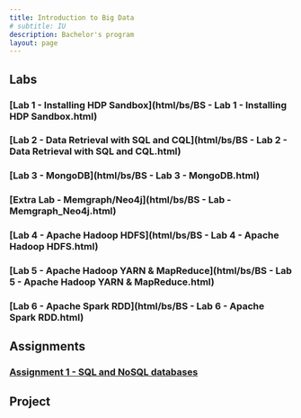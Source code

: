 ```yaml
---
title: Introduction to Big Data
# subtitle: IU
description: Bachelor's program
layout: page
---
```



## Labs

### [Lab 1 - Installing HDP Sandbox](html/bs/BS - Lab 1 - Installing HDP Sandbox.html)
### [Lab 2 - Data Retrieval with SQL and CQL](html/bs/BS - Lab 2 - Data Retrieval with SQL and CQL.html)
### [Lab 3 - MongoDB](html/bs/BS - Lab 3 - MongoDB.html)
### [Extra Lab - Memgraph/Neo4j](html/bs/BS - Lab - Memgraph_Neo4j.html)
### [Lab 4 - Apache Hadoop HDFS](html/bs/BS - Lab 4 - Apache Hadoop HDFS.html)
### [Lab 5 - Apache Hadoop YARN & MapReduce](html/bs/BS - Lab 5 - Apache Hadoop YARN & MapReduce.html)
### [Lab 6 - Apache Spark RDD](html/bs/BS - Lab 6 - Apache Spark RDD.html)
<!-- ### [Lab 7 - Apache Spark DataFrame & SQL](html/bs/BS - Lab 6 - Apache Spark DataFrame & SQL.html) -->
<!-- ### [Lab 8 - Apache Spark MLLib](html/bs/BS - Lab 6 - Apache Spark MLLib.html) -->



## Assignments
### [Assignment 1 - SQL and NoSQL databases](html/bs/BS%20-%20Assignment%201%20-%20SQL%20%26%20NoSQL%20Databases.html)
<!-- ### [Assignment 2 - Apache Hadoop](html/bs/Apache Hadoop.html) -->
<!-- [Assignment 3 - Apache Spark](html/bs/Apache Spark.html) -->

## Project
<!-- ### [Project Description](html/bs/BS - Final Project.html) -->


